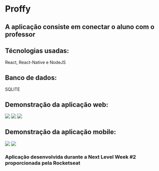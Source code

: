 # Proffy

## A aplicação consiste em conectar o aluno com o professor

## Técnologias usadas:
React, React-Native e NodeJS

## Banco de dados:
SQLITE

## Demonstração da aplicação web:
![](https://raw.githubusercontent.com/igorsvn/Proffy/master/img-readme/landing-web.jpg)
![](https://raw.githubusercontent.com/igorsvn/Proffy/master/img-readme/proffys-web.jpg)
![](https://raw.githubusercontent.com/igorsvn/Proffy/master/img-readme/cadastro.jpg)

## Demonstração da aplicação mobile:
![](https://raw.githubusercontent.com/igorsvn/Proffy/master/img-readme/landing-mobile.png)
![](https://raw.githubusercontent.com/igorsvn/Proffy/master/img-readme/proffys-mobile.png)

### Aplicação desenvolvida durante a Next Level Week #2 proporcionada pela Rocketseat
